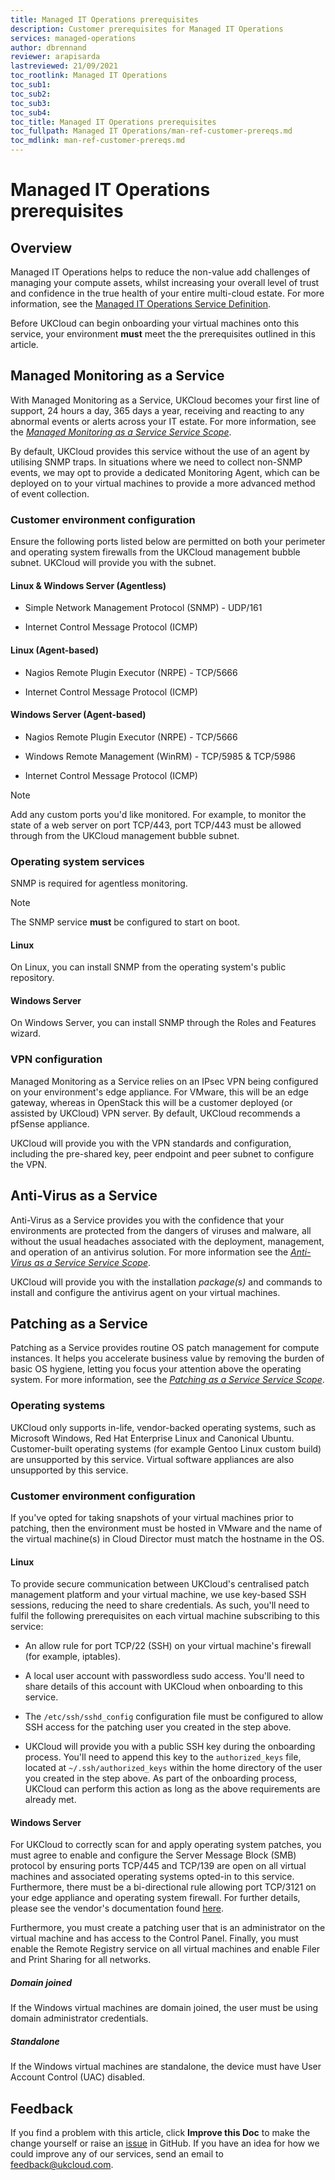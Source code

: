 ```yaml
---
title: Managed IT Operations prerequisites
description: Customer prerequisites for Managed IT Operations
services: managed-operations
author: dbrennand
reviewer: arapisarda
lastreviewed: 21/09/2021
toc_rootlink: Managed IT Operations
toc_sub1:
toc_sub2:
toc_sub3:
toc_sub4:
toc_title: Managed IT Operations prerequisites
toc_fullpath: Managed IT Operations/man-ref-customer-prereqs.md
toc_mdlink: man-ref-customer-prereqs.md
---
```


# Managed IT Operations prerequisites

## Overview

Managed IT Operations helps to reduce the non-value add challenges of managing your compute assets, whilst increasing your overall level of trust and confidence in the true health of your entire multi-cloud estate. For more information, see the [Managed IT Operations Service Definition](https://ukcloud.com/app/uploads/2022/08/ukc-svc-251-managed-it-operations-service-definition-13.0.pdf).

Before UKCloud can begin onboarding your virtual machines onto this service, your environment **must** meet the the prerequisites outlined in this article.

## Managed Monitoring as a Service

With Managed Monitoring as a Service, UKCloud becomes your first line of support, 24 hours a day, 365 days a year, receiving and reacting to any abnormal events or alerts across your IT estate. For more information, see the [*Managed Monitoring as a Service Service Scope*](man-sco-monitoring.md).

By default, UKCloud provides this service without the use of an agent by utilising SNMP traps. In situations where we need to collect non-SNMP events, we may opt to provide a dedicated Monitoring Agent, which can be deployed on to your virtual machines to provide a more advanced method of event collection.

### Customer environment configuration

Ensure the following ports listed below are permitted on both your perimeter and operating system firewalls from the UKCloud management bubble subnet. UKCloud will provide you with the subnet.

#### Linux & Windows Server (Agentless)

- Simple Network Management Protocol (SNMP) - UDP/161

- Internet Control Message Protocol (ICMP)

#### Linux (Agent-based)

- Nagios Remote Plugin Executor (NRPE) - TCP/5666

- Internet Control Message Protocol (ICMP)

#### Windows Server (Agent-based)

- Nagios Remote Plugin Executor (NRPE) - TCP/5666

- Windows Remote Management (WinRM) - TCP/5985 & TCP/5986

- Internet Control Message Protocol (ICMP)

> [!NOTE]
> Add any custom ports you'd like monitored. For example, to monitor the state of a web server on port TCP/443, port TCP/443 must be allowed through from the UKCloud management bubble subnet.

### Operating system services

SNMP is required for agentless monitoring.

> [!NOTE]
> The SNMP service **must** be configured to start on boot.

#### Linux

On Linux, you can install SNMP from the operating system's public repository.

#### Windows Server

On Windows Server, you can install SNMP through the Roles and Features wizard.

### VPN configuration

Managed Monitoring as a Service relies on an IPsec VPN being configured on your environment's edge appliance. For VMware, this will be an edge gateway, whereas in OpenStack this will be a customer deployed (or assisted by UKCloud) VPN server. By default, UKCloud recommends a pfSense appliance.

UKCloud will provide you with the VPN standards and configuration, including the pre-shared key, peer endpoint and peer subnet to configure the VPN.

## Anti-Virus as a Service

Anti-Virus as a Service provides you with the confidence that your environments are protected from the dangers of viruses and malware, all without the usual headaches associated with the deployment, management, and operation of an antivirus solution. For more information see the [*Anti-Virus as a Service Service Scope*](man-sco-antivirus.md).

UKCloud will provide you with the installation *package(s)* and commands to install and configure the antivirus agent on your virtual machines.

## Patching as a Service

Patching as a Service provides routine OS patch management for compute instances. It helps you accelerate business value by removing the burden of basic OS hygiene, letting you focus your attention above the operating system. For more information, see the [*Patching as a Service Service Scope*](man-sco-patching.md).

### Operating systems

UKCloud only supports in-life, vendor-backed operating systems, such as Microsoft Windows, Red Hat Enterprise Linux and Canonical Ubuntu. Customer-built operating systems (for example Gentoo Linux custom build) are unsupported by this service. Virtual software appliances are also unsupported by this service.

### Customer environment configuration

If you've opted for taking snapshots of your virtual machines prior to patching, then the environment must be hosted in VMware and the name of the virtual machine(s) in Cloud Director must match the hostname in the OS.

#### Linux

To provide secure communication between UKCloud's centralised patch management platform and your virtual machine, we use key-based SSH sessions, reducing the need to share credentials. As such, you'll need to fulfil the following prerequisites on each virtual machine subscribing to this service:

- An allow rule for port TCP/22 (SSH) on your virtual machine's firewall (for example, iptables).

- A local user account with passwordless sudo access. You'll need to share details of this account with UKCloud when onboarding to this service.

- The `/etc/ssh/sshd_config` configuration file must be configured to allow SSH access for the patching user you created in the step above.

- UKCloud will provide you with a public SSH key during the onboarding process. You'll need to append this key to the `authorized_keys` file, located at `~/.ssh/authorized_keys` within the home directory of the user you created in the step above. As part of the onboarding process, UKCloud can perform this action as long as the above requirements are already met.

#### Windows Server

For UKCloud to correctly scan for and apply operating system patches, you must agree to enable and configure the Server Message Block (SMB) protocol by ensuring ports TCP/445 and TCP/139 are open on all virtual machines and associated operating systems opted-in to this service. Furthermore, there must be a bi-directional rule allowing port TCP/3121 on your edge appliance and operating system firewall. For further details, please see the vendor's documentation found [here](https://forums.ivanti.com/s/article/Agentless-Patch-Scanning-Prerequisites?language=en_US).

Furthermore, you must create a patching user that is an administrator on the virtual machine and has access to the Control Panel. Finally, you must enable the Remote Registry service on all virtual machines and enable Filer and Print Sharing for all networks.

##### Domain joined

If the Windows virtual machines are domain joined, the user must be using domain administrator credentials.

##### Standalone

If the Windows virtual machines are standalone, the device must have User Account Control (UAC) disabled.

## Feedback

If you find a problem with this article, click **Improve this Doc** to make the change yourself or raise an [issue](https://github.com/UKCloud/documentation/issues) in GitHub. If you have an idea for how we could improve any of our services, send an email to <feedback@ukcloud.com>.
